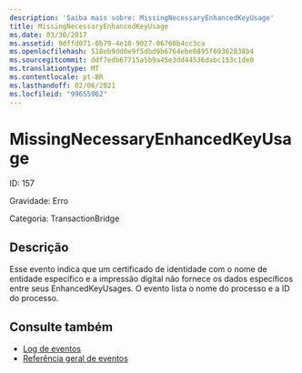```yaml
---
description: 'Saiba mais sobre: MissingNecessaryEnhancedKeyUsage'
title: MissingNecessaryEnhancedKeyUsage
ms.date: 03/30/2017
ms.assetid: 9dffd071-0b79-4e10-9027-06760b4cc3ca
ms.openlocfilehash: 518eb9dd0e9f5dbd9b6764ebe0895f69362838b4
ms.sourcegitcommit: ddf7edb67715a5b9a45e3dd44536dabc153c1de0
ms.translationtype: MT
ms.contentlocale: pt-BR
ms.lasthandoff: 02/06/2021
ms.locfileid: "99655962"
---
```

# <a name="missingnecessaryenhancedkeyusage"></a>MissingNecessaryEnhancedKeyUsage

ID: 157  
  
 Gravidade: Erro  
  
 Categoria: TransactionBridge  
  
## <a name="description"></a>Descrição  

 Esse evento indica que um certificado de identidade com o nome de entidade específico e a impressão digital não fornece os dados específicos entre seus EnhancedKeyUsages. O evento lista o nome do processo e a ID do processo.  
  
## <a name="see-also"></a>Consulte também

- [Log de eventos](index.md)
- [Referência geral de eventos](events-general-reference.md)
